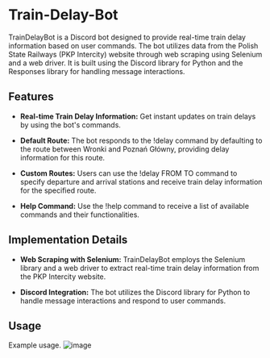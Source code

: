 # Train-Delay-Bot

TrainDelayBot is a Discord bot designed to provide real-time train delay information based on user commands. The bot utilizes data from the Polish State Railways (PKP Intercity) website through web scraping using Selenium and a web driver. It is built using the Discord library for Python and the Responses library for handling message interactions.

## Features
- **Real-time Train Delay Information:** Get instant updates on train delays by using the bot's commands.

- **Default Route:** The bot responds to the !delay command by defaulting to the route between Wronki and Poznań Główny, providing delay information for this route.

- **Custom Routes:** Users can use the !delay FROM TO command to specify departure and arrival stations and receive train delay information for the specified route.

- **Help Command:** Use the !help command to receive a list of available commands and their functionalities.

## Implementation Details
- **Web Scraping with Selenium:** TrainDelayBot employs the Selenium library and a web driver to extract real-time train delay information from the PKP Intercity website.

- **Discord Integration:** The bot utilizes the Discord library for Python to handle message interactions and respond to user commands.

## Usage
Example usage.
![image](https://user-images.githubusercontent.com/92379328/234039247-010f88ef-863d-4d66-a84a-7414e0b967d2.png)


